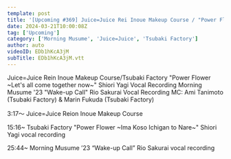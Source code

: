 ```yaml
---
template: post
title: '[Upcoming #369] Juice=Juice Rei Inoue Makeup Course / "Power Flower ~Ima Koso Ichigan to Nare~" Shiori Yagi Recording / "Wake-up Call" Rio Sakurai Recording / MC: Ami Tanimoto, Marin Fukuda'
date: 2024-03-21T10:00:08Z
tag: ['Upcoming']
category: ['Morning Musume', 'Juice=Juice', 'Tsubaki Factory']
author: auto 
videoID: EDb1hKcA3jM
subTitle: EDb1hKcA3jM.vtt
---
```

Juice=Juice Rein Inoue Makeup Course/Tsubaki Factory "Power Flower ~Let's all come together now~" Shiori Yagi Vocal Recording Morning Musume '23 "Wake-up Call" Rio Sakurai Vocal Recording MC: Ami Tanimoto (Tsubaki Factory) & Marin Fukuda (Tsubaki Factory)

3:17～ Juice=Juice Reion Inoue Makeup Course

15:16~ Tsubaki Factory "Power Flower ~Ima Koso Ichigan to Nare~" Shiori Yagi vocal recording

25:44~ Morning Musume ’23 “Wake-up Call” Rio Sakurai vocal recording

